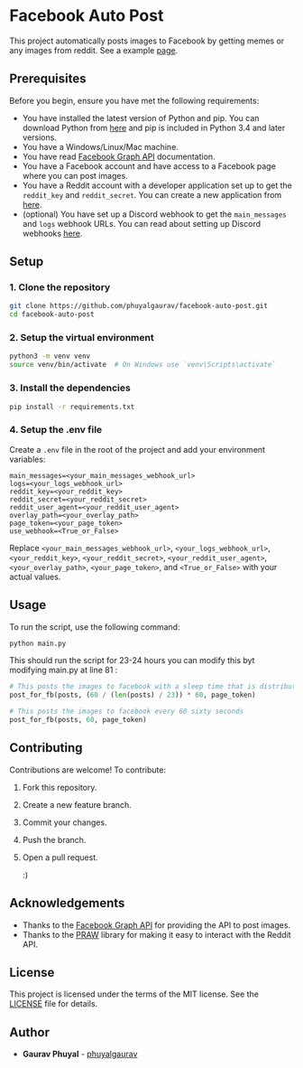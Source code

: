 # Facebook Auto Post

This project automatically posts images to Facebook by getting memes or any images from reddit. See a example [page](https://www.facebook.com/untl1ed).

## Prerequisites

Before you begin, ensure you have met the following requirements:

- You have installed the latest version of Python and pip. You can download Python from [here](https://www.python.org/downloads/) and pip is included in Python 3.4 and later versions.
- You have a Windows/Linux/Mac machine.
- You have read [Facebook Graph API](https://developers.facebook.com/docs/graph-api) documentation.
- You have a Facebook account and have access to a Facebook page where you can post images.
- You have a Reddit account with a developer application set up to get the `reddit_key` and `reddit_secret`. You can create a new application from [here](https://www.reddit.com/prefs/apps).
- (optional) You have set up a Discord webhook to get the `main_messages` and `logs` webhook URLs. You can read about setting up Discord webhooks [here](https://support.discord.com/hc/en-us/articles/228383668-Intro-to-Webhooks).

## Setup

### 1. Clone the repository

```bash
git clone https://github.com/phuyalgaurav/facebook-auto-post.git
cd facebook-auto-post
```

### 2. Setup the virtual environment

```bash
python3 -m venv venv
source venv/bin/activate  # On Windows use `venv\Scripts\activate`
```

### 3. Install the dependencies

```bash
pip install -r requirements.txt
```

### 4. Setup the .env file

Create a `.env` file in the root of the project and add your environment variables:

```dotenv
main_messages=<your_main_messages_webhook_url>
logs=<your_logs_webhook_url>
reddit_key=<your_reddit_key>
reddit_secret=<your_reddit_secret>
reddit_user_agent=<your_reddit_user_agent>
overlay_path=<your_overlay_path>
page_token=<your_page_token>
use_webhook=<True_or_False>
```

Replace `<your_main_messages_webhook_url>`, `<your_logs_webhook_url>`, `<your_reddit_key>`, `<your_reddit_secret>`, `<your_reddit_user_agent>`, `<your_overlay_path>`, `<your_page_token>`, and `<True_or_False>` with your actual values.

## Usage

To run the script, use the following command:

```bash
python main.py
```

This should run the script for 23-24 hours you can modify this byt modifying main.py at line 81 :

```py
# This posts the images to facebook with a sleep time that is distributed evenly throughout the day
post_for_fb(posts, (60 / (len(posts) / 23)) * 60, page_token)

# This posts the images to facebook every 60 sixty seconds
post_for_fb(posts, 60, page_token)
```

## Contributing

Contributions are welcome! To contribute:

1. Fork this repository.
2. Create a new feature branch.
3. Commit your changes.
4. Push the branch.
5. Open a pull request.

   :)

## Acknowledgements

- Thanks to the [Facebook Graph API](https://developers.facebook.com/docs/graph-api) for providing the API to post images.
- Thanks to the [PRAW](https://praw.readthedocs.io/en/latest/) library for making it easy to interact with the Reddit API.

## License

This project is licensed under the terms of the MIT license. See the [LICENSE](LICENSE) file for details.

## Author

- **Gaurav Phuyal** - [phuyalgaurav](https://github.com/phuyalgaurav)
